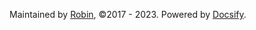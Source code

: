 Maintained by [Robin](https://github.com/jianzhnie/), &copy;2017 - 2023. Powered by [Docsify](https://docsify.js.io).
